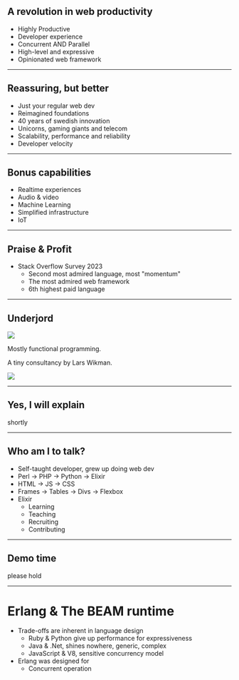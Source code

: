 
## A revolution in web productivity

- Highly Productive
- Developer experience
- Concurrent AND Parallel
- High-level and expressive
- Opinionated web framework

---

## Reassuring, but better

- Just your regular web dev
- Reimagined foundations
- 40 years of swedish innovation
- Unicorns, gaming giants and telecom
- Scalability, performance and reliability
- Developer velocity

---

## Bonus capabilities

- Realtime experiences
- Audio & video
- Machine Learning
- Simplified infrastructure
- IoT

---

## Praise & Profit

- Stack Overflow Survey 2023
	- Second most admired language, most "momentum"
	- The most admired web framework
	- 6th highest paid language

---

## Underjord

<img src="/underjord.svg">


Mostly functional programming.

A tiny consultancy by Lars Wikman.

<img class="" src="https://underjord.io/assets/images/team-thin.jpg" />


---

## Yes, I will explain

shortly

---

## Who am I to talk?

- Self-taught developer, grew up doing web dev
- Perl -> PHP -> Python -> Elixir
- HTML -> JS -> CSS
- Frames -> Tables -> Divs -> Flexbox
- Elixir
	- Learning
	- Teaching
	- Recruiting
	- Contributing

---

## Demo time

please hold

---

# Erlang & The BEAM  runtime

- Trade-offs are inherent in language design
	- Ruby & Python give up performance for expressiveness
	- Java & .Net, shines nowhere, generic, complex
	- JavaScript & V8, sensitive concurrency model
- Erlang was designed for
	- Concurrent operation